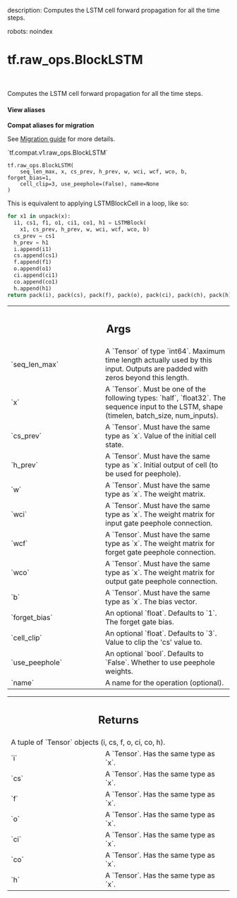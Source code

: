 description: Computes the LSTM cell forward propagation for all the time steps.

robots: noindex

# tf.raw_ops.BlockLSTM

<!-- Insert buttons and diff -->

<table class="tfo-notebook-buttons tfo-api nocontent" align="left">

</table>



Computes the LSTM cell forward propagation for all the time steps.

<section class="expandable">
  <h4 class="showalways">View aliases</h4>
  <p>
<b>Compat aliases for migration</b>
<p>See
<a href="https://www.tensorflow.org/guide/migrate">Migration guide</a> for
more details.</p>
<p>`tf.compat.v1.raw_ops.BlockLSTM`</p>
</p>
</section>

<pre class="devsite-click-to-copy prettyprint lang-py tfo-signature-link">
<code>tf.raw_ops.BlockLSTM(
    seq_len_max, x, cs_prev, h_prev, w, wci, wcf, wco, b, forget_bias=1,
    cell_clip=3, use_peephole=(False), name=None
)
</code></pre>



<!-- Placeholder for "Used in" -->

This is equivalent to applying LSTMBlockCell in a loop, like so:

```python
for x1 in unpack(x):
  i1, cs1, f1, o1, ci1, co1, h1 = LSTMBlock(
    x1, cs_prev, h_prev, w, wci, wcf, wco, b)
  cs_prev = cs1
  h_prev = h1
  i.append(i1)
  cs.append(cs1)
  f.append(f1)
  o.append(o1)
  ci.append(ci1)
  co.append(co1)
  h.append(h1)
return pack(i), pack(cs), pack(f), pack(o), pack(ci), pack(ch), pack(h)
```

<!-- Tabular view -->
 <table class="responsive fixed orange">
<colgroup><col width="214px"><col></colgroup>
<tr><th colspan="2"><h2 class="add-link">Args</h2></th></tr>

<tr>
<td>
`seq_len_max`
</td>
<td>
A `Tensor` of type `int64`.
Maximum time length actually used by this input. Outputs are padded
with zeros beyond this length.
</td>
</tr><tr>
<td>
`x`
</td>
<td>
A `Tensor`. Must be one of the following types: `half`, `float32`.
The sequence input to the LSTM, shape (timelen, batch_size, num_inputs).
</td>
</tr><tr>
<td>
`cs_prev`
</td>
<td>
A `Tensor`. Must have the same type as `x`.
Value of the initial cell state.
</td>
</tr><tr>
<td>
`h_prev`
</td>
<td>
A `Tensor`. Must have the same type as `x`.
Initial output of cell (to be used for peephole).
</td>
</tr><tr>
<td>
`w`
</td>
<td>
A `Tensor`. Must have the same type as `x`. The weight matrix.
</td>
</tr><tr>
<td>
`wci`
</td>
<td>
A `Tensor`. Must have the same type as `x`.
The weight matrix for input gate peephole connection.
</td>
</tr><tr>
<td>
`wcf`
</td>
<td>
A `Tensor`. Must have the same type as `x`.
The weight matrix for forget gate peephole connection.
</td>
</tr><tr>
<td>
`wco`
</td>
<td>
A `Tensor`. Must have the same type as `x`.
The weight matrix for output gate peephole connection.
</td>
</tr><tr>
<td>
`b`
</td>
<td>
A `Tensor`. Must have the same type as `x`. The bias vector.
</td>
</tr><tr>
<td>
`forget_bias`
</td>
<td>
An optional `float`. Defaults to `1`. The forget gate bias.
</td>
</tr><tr>
<td>
`cell_clip`
</td>
<td>
An optional `float`. Defaults to `3`.
Value to clip the 'cs' value to.
</td>
</tr><tr>
<td>
`use_peephole`
</td>
<td>
An optional `bool`. Defaults to `False`.
Whether to use peephole weights.
</td>
</tr><tr>
<td>
`name`
</td>
<td>
A name for the operation (optional).
</td>
</tr>
</table>



<!-- Tabular view -->
 <table class="responsive fixed orange">
<colgroup><col width="214px"><col></colgroup>
<tr><th colspan="2"><h2 class="add-link">Returns</h2></th></tr>
<tr class="alt">
<td colspan="2">
A tuple of `Tensor` objects (i, cs, f, o, ci, co, h).
</td>
</tr>
<tr>
<td>
`i`
</td>
<td>
A `Tensor`. Has the same type as `x`.
</td>
</tr><tr>
<td>
`cs`
</td>
<td>
A `Tensor`. Has the same type as `x`.
</td>
</tr><tr>
<td>
`f`
</td>
<td>
A `Tensor`. Has the same type as `x`.
</td>
</tr><tr>
<td>
`o`
</td>
<td>
A `Tensor`. Has the same type as `x`.
</td>
</tr><tr>
<td>
`ci`
</td>
<td>
A `Tensor`. Has the same type as `x`.
</td>
</tr><tr>
<td>
`co`
</td>
<td>
A `Tensor`. Has the same type as `x`.
</td>
</tr><tr>
<td>
`h`
</td>
<td>
A `Tensor`. Has the same type as `x`.
</td>
</tr>
</table>

